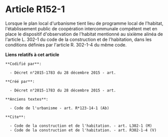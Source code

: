 # Article R152-1

Lorsque le plan local d'urbanisme tient lieu de programme local de l'habitat, l'établissement public de coopération
intercommunale compétent met en place le dispositif d'observation de l'habitat mentionné au sixième alinéa de l'article L.
302-1 du code de la construction et de l'habitation, dans les conditions définies par l'article R. 302-1-4 du même code.

**Liens relatifs à cet article**

	**Codifié par**:

	  - Décret n°2015-1783 du 28 décembre 2015 - art.

	**Créé par**:

	  - Décret n°2015-1783 du 28 décembre 2015 - art.

	**Anciens textes**:

	  - Code de l'urbanisme - art. R*123-14-1 (Ab)

	**Cite**:

	  - Code de la construction et de l'habitation. - art. L302-1 (M)
	  - Code de la construction et de l'habitation. - art. R302-1-4 (V)
